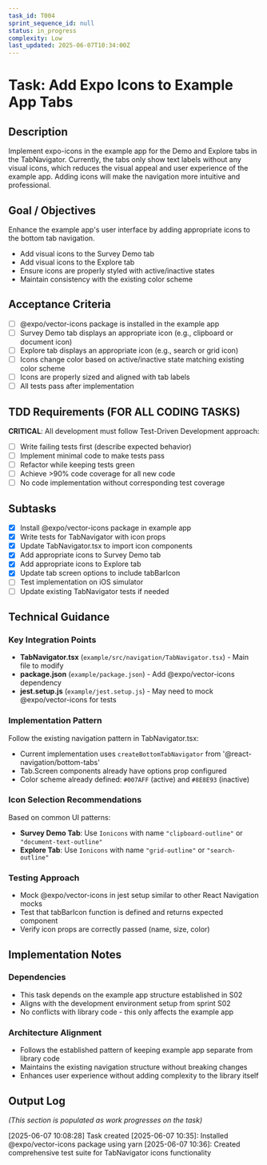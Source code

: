 ```yaml
---
task_id: T004
sprint_sequence_id: null
status: in_progress
complexity: Low
last_updated: 2025-06-07T10:34:00Z
---
```


# Task: Add Expo Icons to Example App Tabs

## Description
Implement expo-icons in the example app for the Demo and Explore tabs in the TabNavigator. Currently, the tabs only show text labels without any visual icons, which reduces the visual appeal and user experience of the example app. Adding icons will make the navigation more intuitive and professional.

## Goal / Objectives
Enhance the example app's user interface by adding appropriate icons to the bottom tab navigation.
- Add visual icons to the Survey Demo tab
- Add visual icons to the Explore tab
- Ensure icons are properly styled with active/inactive states
- Maintain consistency with the existing color scheme

## Acceptance Criteria
- [ ] @expo/vector-icons package is installed in the example app
- [ ] Survey Demo tab displays an appropriate icon (e.g., clipboard or document icon)
- [ ] Explore tab displays an appropriate icon (e.g., search or grid icon)
- [ ] Icons change color based on active/inactive state matching existing color scheme
- [ ] Icons are properly sized and aligned with tab labels
- [ ] All tests pass after implementation

## TDD Requirements (FOR ALL CODING TASKS)
**CRITICAL**: All development must follow Test-Driven Development approach:
- [ ] Write failing tests first (describe expected behavior)
- [ ] Implement minimal code to make tests pass
- [ ] Refactor while keeping tests green
- [ ] Achieve >90% code coverage for all new code
- [ ] No code implementation without corresponding test coverage

## Subtasks
- [x] Install @expo/vector-icons package in example app
- [x] Write tests for TabNavigator with icon props
- [x] Update TabNavigator.tsx to import icon components
- [x] Add appropriate icons to Survey Demo tab
- [x] Add appropriate icons to Explore tab
- [x] Update tab screen options to include tabBarIcon
- [ ] Test implementation on iOS simulator
- [ ] Update existing TabNavigator tests if needed

## Technical Guidance

### Key Integration Points
- **TabNavigator.tsx** (`example/src/navigation/TabNavigator.tsx`) - Main file to modify
- **package.json** (`example/package.json`) - Add @expo/vector-icons dependency
- **jest.setup.js** (`example/jest.setup.js`) - May need to mock @expo/vector-icons for tests

### Implementation Pattern
Follow the existing navigation pattern in TabNavigator.tsx:
- Current implementation uses `createBottomTabNavigator` from '@react-navigation/bottom-tabs'
- Tab.Screen components already have options prop configured
- Color scheme already defined: `#007AFF` (active) and `#8E8E93` (inactive)

### Icon Selection Recommendations
Based on common UI patterns:
- **Survey Demo Tab**: Use `Ionicons` with name `"clipboard-outline"` or `"document-text-outline"`
- **Explore Tab**: Use `Ionicons` with name `"grid-outline"` or `"search-outline"`

### Testing Approach
- Mock @expo/vector-icons in jest setup similar to other React Navigation mocks
- Test that tabBarIcon function is defined and returns expected component
- Verify icon props are correctly passed (name, size, color)

## Implementation Notes

### Dependencies
- This task depends on the example app structure established in S02
- Aligns with the development environment setup from sprint S02
- No conflicts with library code - this only affects the example app

### Architecture Alignment
- Follows the established pattern of keeping example app separate from library code
- Maintains the existing navigation structure without breaking changes
- Enhances user experience without adding complexity to the library itself

## Output Log
*(This section is populated as work progresses on the task)*

[2025-06-07 10:08:28] Task created
[2025-06-07 10:35]: Installed @expo/vector-icons package using yarn
[2025-06-07 10:36]: Created comprehensive test suite for TabNavigator icons functionality